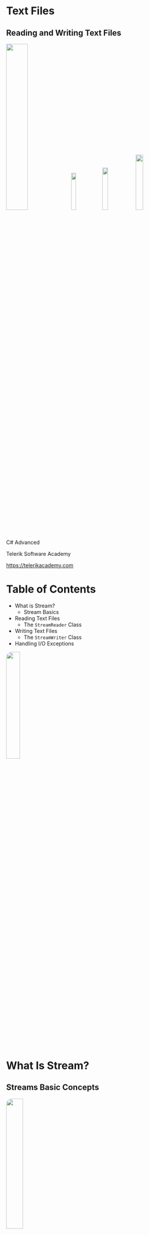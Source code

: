 <!-- section start -->
<!-- attr: { class:'slide-title', showInPresentation:true, hasScriptWrapper: true } -->
# Text Files
## Reading and Writing Text Files
<img class="slide-image" src="imgs/pic00.png" style="top:52.89%; left:69.53%; width:33.89%; z-index:-1" />
<img class="slide-image" src="imgs/pic01.png" style="top:50.96%; left:91.69%; width:16.03%; z-index:-1" />
<img class="slide-image" src="imgs/pic02.png" style="top:53.67%; left:49.19%; width:17.08%; z-index:-1" />
<img class="slide-image" src="imgs/pic03.png" style="top:18%; left:5%; width:19.55%; z-index:-1" />
<div class="signature">
	<p class="signature-course">C# Advanced</p>
	<p class="signature-initiative">Telerik Software Academy</p>
	<a href="https://telerikacademy.com" class="signature-link">https://telerikacademy.com</a>
</div>




<!-- section start -->
<!-- attr: { showInPresentation:true, hasScriptWrapper:true } -->
# Table of Contents
- What is Stream?
  - Stream Basics
- Reading Text Files
  - The `StreamReader` Class
- Writing Text Files
  - The `StreamWriter` Class
- Handling I/O Exceptions

<img class="slide-image" src="imgs/pic06.png" style="top:57.30%; left:76.72%; width:27.18%; z-index:-1; border-radius: 15px" />

<!-- section start -->
<!-- attr: { class:'slide-section', showInPresentation:true, hasScriptWrapper:true } -->
# What Is Stream?
## Streams Basic Concepts

<img class="slide-image" src="imgs/pic08.png" style="top:52%; left:35.79%; width:30%; z-index:-1; border-radius: 15px" />


<!-- attr: { showInPresentation:true, hasScriptWrapper:true } -->
# What is Stream?
- Stream is the natural way to transfer data in the computer world
- To read or write a file, we open a stream connected to the file and access the data through the stream
<img class="slide-image" src="imgs/pic09.png" style="top:53.82%; left:24.33%; width:55.54%; z-index:-1" />
<img class="slide-image" src="imgs/pic10.png" style="top:48.68%; left:3.74%; width:25.00%; z-index:-1" />
<img class="slide-image" src="imgs/pic11.png" style="top:47.60%; left:79.20%; width:25.00%; z-index:-1" />


<!-- attr: { showInPresentation:true, hasScriptWrapper:true } -->
# Streams Basics
- Streams are used for reading and writing data into and from devices
- Streams are **ordered sequences of bytes**
  - Provide consecutive access to its elements
- Different types of streams are available to access different data sources:
  - File access, network access, memory streams and others
- Streams are open before using them and closed after that




<!-- section start -->
<!-- attr: { class:'slide-section', showInPresentation:true, hasScriptWrapper:true } -->
# Reading Text Files
<img class="slide-image" src="imgs/pic12.png" style="top:42%; left:37.16%; width:35.81%; z-index:-1" />


<!-- attr: { showInPresentation:true, hasScriptWrapper:true } -->
# The `StreamReader` Class
- `System.IO.StreamReader`
  - The easiest way to read a text file
  - Implements methods for reading text lines and sequences of characters
  - Constructed by file name or other stream
    - Can specify the text encoding
    - For Cyrillic use **UTF8**
  - Works like `Console.Read()` / `ReadLine()` but over text files


<!-- attr: { showInPresentation:true, hasScriptWrapper:true } -->
# StreamReader Methods
- `new StreamReader(fileName)`
  - Constructor for creating reader from given file
- `StreamReader.ReadLine()`
  - Reads a single text line from the stream
  - Returns `null` when end-of-file is reached
- `StreamReader.ReadToEnd()`
  - Reads all the text until the end of the stream
- `StreamReader.Close()`
  - Closes the stream reader


<!-- attr: { showInPresentation:true, hasScriptWrapper:true } -->
# Reading a Text File
- Reading a text file and printing its content to the console:

```cs
StreamReader reader = new StreamReader("test.txt");
string fileContents = reader.ReadToEnd();
Console.WriteLine(fileContents);
streamReader.Close();
```

- Specifying the text encoding:

```cs
StreamReader reader = new StreamReader(
    "file-with-cyrillic.txt", Encoding.UTF8;
// Read the file contents here ...
reader.Close();
```

<!-- attr: { showInPresentation:true, hasScriptWrapper:true, style:'font-size: 0.8em' } -->
# Using `StreamReader` – Practices
- The `StreamReader` instances should always be closed by calling the `Close()` method
  - Otherwise system resources can be lost
- In C# the preferable way to close streams and readers is by the `using` construction:

```cs
using (<stream object>)
{
   // Use the stream here. It will be closed at the end
}
```

  - It automatically calls the `Close()` **after the using** construction is completed


<!-- attr: { showInPresentation:true, hasScriptWrapper:true } -->
# Reading a Text File – _Example_
- Read and display a text file line by line:

```cs
string filename = "somefile.txt";
StreamReader reader = new StreamReader(filename);
using (reader)
{
    int lineNumber = 0;
    string line = reader.ReadLine();
    while (line != null)
    {
        lineNumber++;
        Console.WriteLine("Line {0}: {1}",
					lineNumber, line);
        line = reader.ReadLine();
    }
}
```


<!-- attr: { class:'slide-section demo', showInPresentation:true, hasScriptWrapper:true } -->
# Reading Text Files
## [Demo]()

<img class="slide-image" src="imgs/pic14.png" style="top:52%; left:36.85%; width:30%; z-index:-1; border-radius: 15px" />


<!-- section start -->

<!-- attr: { class:'slide-section', showInPresentation:true, hasScriptWrapper:true } -->
# Writing Text Files
## Using the StreamWriter Class

<img class="slide-image" src="imgs/pic15.png" style="top:52%; left:27.82%; width:45%; z-index:-1; border-radius: 15px" />


<!-- attr: { showInPresentation:true, hasScriptWrapper:true, style:'font-size: 0.8em' } -->
# The `StreamWriter` Class
- `System.IO.StreamWriter`
  - Similar to `StreamReader`, but instead of reading, it provides writing functionality
- Constructed by file name or other stream

```cs
StreamWriter streamWriter = new StreamWriter(filename);
```

  - Can define encoding

  	- For Cyrillic use **UTF8**:

```cs
StreamWriter streamWriter =
	new StreamWriter(filename, false, Encoding.UTF8);
```

<!-- attr: { showInPresentation:true, hasScriptWrapper:true } -->
# StreamWriter Methods
- `StreamWriter.Write()`
  - Writes string or other object to the stream
  - Like `Console.Write()`
- `StreamWriter.WriteLine()`
  - Like `Console.WriteLine()`
- `StreamWriter.Flush()`
  - Flushes the internal buffers to the hard drive
    - Or the stream
- `StreamWriter.AutoFlush`
  - Flush the internal buffer after each writing

<!-- attr: { showInPresentation:true, hasScriptWrapper:true } -->
# Writing to a Text File – _Example_
- _Exampel:_ Create text file named "**numbers.txt**" and print in it the numbers from `1` to `20` (one per line):

```cs
StreamWriter streamWriter =
    new StreamWriter("numbers.txt");
using (streamWriter)
{
    for (int number = 1; number <= 20; number++)
    {
        streamWriter.WriteLine(number);
    }
}
```



<!-- attr: { class:'slide-section demo', showInPresentation:true, hasScriptWrapper:true } -->
# Writing Text Files
## [Demo]()

<img class="slide-image" src="imgs/pic17.png" style="top:52%; left:30.75%; width:40%; z-index:-1; border-radius: 15px" />


<!-- section start -->

<!-- attr: { class:'slide-section', showInPresentation:true, hasScriptWrapper:true } -->
# Reading and Writing Text Files: _Examples_


<!-- attr: { showInPresentation:true, hasScriptWrapper:true, style:'font-size: 0.8em' } -->
# Counting Word Occurrences – _Example_
- Counting the number of occurrences of the word "**foundme**" in a text file:

```cs
StreamReader streamReader =
 new StreamReader(@"..\..\somefile.txt");
int count = 0;
string text = streamReader.ReadToEnd();

int index = text.IndexOf("foundme", 0);
while (index != -1)
{
   count++;
   index = text.IndexOf("foundme", index + 1);
}

Console.WriteLine(count);
```

<div class="fragment balloon" style="top:68.30%; left:67.88%; width:31.44%">What is missing in this code?</div>


<!-- attr: { class:'slide-section demo', showInPresentation:true, hasScriptWrapper:true } -->
# Counting Word Occurrences
## [Demo]()
<!-- <img class="slide-image" src="imgs/pic23.png" style="top:52%; left:21.89%; width:55%; z-index:-1" /> -->


<!-- attr: { showInPresentation:true, hasScriptWrapper:true, style:'font-size: 0.9em' } -->
# Reading Subtitles – _Example_

- We are given a standard movie subtitles file:

```txt
.....

{2757}{2803} Allen, Bomb Squad, Special Services...
{2804}{2874} State Police and the FBI!
{2875}{2963} Lieutenant! I want you to go to St. John's Emergency...
{2964}{3037} in case we got any walk-ins from the street.
{3038}{3094} Kramer, get the city engineer!
{3095}{3142} I gotta find out a damage report. It's very important.
{3171}{3219} Who the hell would want to blow up a department store?

.....
```

<!-- attr: { showInPresentation:true, hasScriptWrapper:true, style:'font-style: 0.8em' } -->
# Fixing Subtitles – _Example_
- Read subtitles file and fix it’s timing:

```cs
try
{
  var streamReader = new StreamReader("source.sub");
  var streamWriter = new StreamWriter("fixed.sub");

  string line;
  while ((line = streamReader.ReadLine()) != null)
  {
    streamWriter.WriteLine(FixLine(line));
  }
}
finally
{
  streamReader.Close();
  streamWriter.Close();
}
```

<div class="fragment balloon" style="top:66%; left:48%; width:43.20%">**FixLine(line)** perform fixes on the time offsets: multiplication or/and addition with constant</div>


<!-- attr: { class:'slide-section demo', showInPresentation:true, hasScriptWrapper:true } -->
# Fixing Movie Subtitles
## [Demo]()

<img class="slide-image" src="imgs/pic24.png" style="top:52%; left:30%; width:42%; z-index:-1; border-radius: 15px" />

<!-- section start -->

<!-- attr: { showInPresentation:true, hasScriptWrapper:true, style:'font-size: 0.9em' } -->
# Summary
- Streams are the main I/O mechanism in .NET
- The `StreamReader` class and `ReadLine()` method are used to read text files
- The `StreamWriter` class and `WriteLine()` method are used to write text files
- Always put file handling in `using(…)` block
- Exceptions are unusual events or error conditions
  - Can be handled by `try-catch-finally` blocks

<!-- section start -->
<!-- attr: { class:'slide-section', showInPresentation:true, hasScriptWrapper:true } -->
# Text Files
## Questions?


<!-- attr: { showInPresentation:true, hasScriptWrapper:true } -->
# Free Trainings @ Telerik Academy
- C# Programming @ Telerik Academy
  - [csharpfundamentals.telerik.com](csharpfundamentals.telerik.com)
- Telerik Software Academy
  - [academy.telerik.com](academy.telerik.com)
- Telerik Academy @ Facebook
  - [facebook.com/TelerikAcademy](facebook.com/TelerikAcademy)
- Telerik Software Academy Forums
    - [forums.academy.telerik.com](https://telerikacademy.com/Forum/Home)
<img class="slide-image" src="imgs/pic26.png" style="top:60.37%; left:92.39%; width:13.45%; z-index:-1" />
<img class="slide-image" src="imgs/pic27.png" style="top:30.85%; left:68.14%; width:36.30%; z-index:-1" />
<img class="slide-image" src="imgs/pic28.png" style="top:46.32%; left:95.14%; width:10.85%; z-index:-1" />

<!-- img class="slide-image" src="imgs/pic29.png" style="top:13.00%; left:92.85%; width:13.01%; z-index:-1" /> -->
